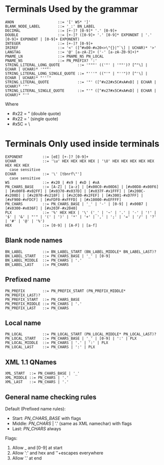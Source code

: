 Terminals Used by the grammar
=============================

    ANON                    ::= '[' WS* ']'
    BLANK_NODE_LABEL        ::= '_:' BN_LABEL
    DECIMAL                 ::= [+-]? [0-9]* '.' [0-9]+
    DOUBLE                  ::= [+-]? ([0-9]+ '.' [0-9]* EXPONENT | '.' [0-9]+ EXPONENT | [0-9]+ EXPONENT)
    INTEGER                 ::= [+-]? [0-9]+
    IRIREF                  ::= '<' ([^#x00-#x20<>\"{}|^`\] | UCHAR)* '>'
    LANGTAG                 ::= '@' [a-zA-Z]+ ('-' [a-zA-Z0-9]+)*
    PNAME_LN                ::= PNAME_NS PN_LOCAL
    PNAME_NS                ::= PN_PREFIX? ':'
    STRING_LITERAL_LONG_QUOTE        ::= '"""' (('"' | '""')? [^"\] | ECHAR | UCHAR)* '"""'
    STRING_LITERAL_LONG_SINGLE_QUOTE ::= "'''" (("'" | "''")? [^'\] | ECHAR | UCHAR)* "'''"
    STRING_LITERAL_QUOTE             ::= '"' ([^#x22#x5C#xA#xD] | ECHAR | UCHAR)* '"'
    STRING_LITERAL_SINGLE_QUOTE      ::= "'" ([^#x27#x5C#xA#xD] | ECHAR | UCHAR)* "'"

Where

  * #x22 = " (double quote)
  * #x22 = ' (single quote)
  * #x5C = \


Terminals Only used inside terminals
====================================

    EXPONENT         ::= [eE] [+-]? [0-9]+
    UCHAR            ::= '\u' HEX HEX HEX HEX | '\U' HEX HEX HEX HEX HEX HEX HEX HEX
      case sensitive
    ECHAR            ::= '\' [tbnrf\"']
      case sensitive
    WS               ::= #x20 | #x9 | #xD | #xA
    PN_CHARS_BASE    ::= [A-Z] | [a-z] | [#x00C0-#x00D6] | [#x00D8-#x00F6] | [#x00F8-#x02FF] | [#x0370-#x037D] | [#x037F-#x1FFF] | [#x200C-#x200D] | [#x2070-#x218F] | [#x2C00-#x2FEF] | [#x3001-#xD7FF] | [#xF900-#xFDCF] | [#xFDF0-#xFFFD] | [#x10000-#xEFFFF]
    PN_CHARS         ::= PN_CHARS_BASE | '_' | '-' | [0-9] | #x00B7 | [#x0300-#x036F] | [#x203F-#x2040]
    PLX              ::= '%' HEX HEX | '\' ('_' | '~' | '.' | '-' | '!' | '$' | '&' | "'" | '(' | ')' | '*' | '+' | ',' | ';' | '=' | '/' | '?' | '#' | '@' | '%')
    HEX              ::= [0-9] | [A-F] | [a-f]

Blank node names
----------------

    BN_LABEL         ::= BN_LABEL_START (BN_LABEL_MIDDLE* BN_LABEL_LAST)?
    BN_LABEL_START   ::= PN_CHARS_BASE | '_' | [0-9]
    BN_LABEL_MIDDLE  ::= PN_CHARS | '.'
    BN_LABEL_LAST    ::= PN_CHARS

Prefixed name
-------------

    PN_PREFIX        ::= PN_PREFIX_START (PN_PREFIX_MIDDLE* PN_PREFIX_LAST)?
    PN_PREFIX_START  ::= PN_CHARS_BASE
    PN_PREFIX_MIDDLE ::= PN_CHARS | '.'
    PN_PREFIX_LAST   ::= PN_CHARS

Local name
----------

    PN_LOCAL         ::= PN_LOCAL_START (PN_LOCAL_MIDDLE* PN_LOCAL_LAST)?
    PN_LOCAL_START   ::= PN_CHARS_BASE | '_' | [0-9] | ':' | PLX
    PN_LOCAL_MIDDLE  ::= PN_CHARS | '.' | ':' | PLX
    PN_LOCAL_LAST    ::= PN_CHARS | ':' | PLX


XML 1.1 QNames
--------------

    XML_START  ::= PN_CHARS_BASE | '_'
	XML_MIDDLE ::= PN_CHARS | '.'
	XML_LAST   ::= PN_CHARS | '.'


General name checking rules
---------------------------

Default (Prefixed name rules):
   * Start: *PN_CHARS_BASE* with flags
   * Middle: *PN_CHARS* | '.' (same as XML namechar) with flags
   * Last: *PN_CHARS* always

Flags:
   1. Allow _ and [0-9] at start
   3. Allow ':' and hex and '\'+escapes everywhere
   4. Allow '.' at end
